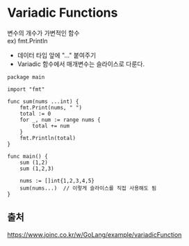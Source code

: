 # Variadic Functions  
변수의 개수가 가변적인 함수  
ex) fmt.Println  

* 데이터 타입 앞에 "..." 붙여주기
* Variadic 함수에서 매개변수는 슬라이스로 다룬다.  

```
package main

import "fmt"

func sum(nums ...int) {
    fmt.Print(nums, " ")
    total := 0
    for _, num := range nums {
        total += num
    }
    fmt.Println(total)
}

func main() {
    sum (1,2)
    sum (1,2,3)
    
    nums := []int{1,2,3,4,5}
    sum(nums...)  // 이렇게 슬라이스를 직접 사용해도 됨
}
```  

## 출처  
https://www.joinc.co.kr/w/GoLang/example/variadicFunction  

